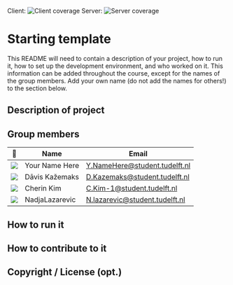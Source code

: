 Client: ![Client coverage](https://gitlab.ewi.tudelft.nl/cse1105/2019-2020/organisation/repository-template/badges/master/coverage.svg?job=client-test)
Server: ![Server coverage](https://gitlab.ewi.tudelft.nl/cse1105/2019-2020/organisation/repository-template/badges/master/coverage.svg?job=server-test)


# Starting template

This README will need to contain a description of your project, how to run it, how to set up the development environment, and who worked on it.
This information can be added throughout the course, except for the names of the group members.
Add your own name (do not add the names for others!) to the section below.

## Description of project

## Group members

| 📸 | Name | Email |
|---|---|---|
| ![](https://eu.ui-avatars.com/api/?name=OOPP&length=4&size=50&color=DDD&background=777&font-size=0.325) | Your Name Here | Y.NameHere@student.tudelft.nl |
| ![](https://eu.ui-avatars.com/api/?name=DK&length=4&size=50&color=DDD&background=777&font-size=0.325) | Dāvis Kažemaks | D.Kazemaks@student.tudelft.nl |
| ![](https://eu.ui-avatars.com/api/?name=C.K.&length=4&size=50&color=DDD&background=3e3769&font-size=0.35) | Cherin Kim | C.Kim-1@student.tudelft.nl |
| ![](https://eu.ui-avatars.com/api/?name=NL&length=4&size=50&color=DDD&background=777&font-size=0.325) | NadjaLazarevic | N.lazarevic@student.tudelft.nl |

<!-- Instructions (remove once assignment has been completed -->
<!-- - Add (only!) your own name to the table above (use Markdown formatting) -->
<!-- - Mention your *student* email address -->
<!-- - Preferably add a recognisable photo, otherwise add your GitLab photo -->
<!-- - (please make sure the photos have the same size) --> 

## How to run it

## How to contribute to it

## Copyright / License (opt.)
